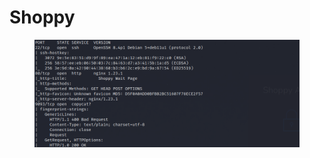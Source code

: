 # Shoppy

<figure><img src="../../.gitbook/assets/imagen.png" alt=""><figcaption></figcaption></figure>
